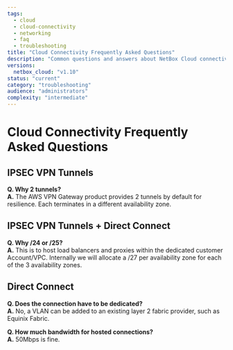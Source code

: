 ```yaml
---
tags:
  - cloud
  - cloud-connectivity
  - networking
  - faq
  - troubleshooting
title: "Cloud Connectivity Frequently Asked Questions"
description: "Common questions and answers about NetBox Cloud connectivity options, setup, and troubleshooting."
versions:
  netbox_cloud: "v1.10"
status: "current"
category: "troubleshooting"
audience: "administrators"
complexity: "intermediate"
---
```


# Cloud Connectivity Frequently Asked Questions

## IPSEC VPN Tunnels

**Q. Why 2 tunnels?** </br>
**A.** The AWS VPN Gateway product provides 2 tunnels by default for resilience. Each terminates in a different availability zone.

## IPSEC VPN Tunnels + Direct Connect
**Q. Why /24 or /25?** </br>
**A.**  This is to host load balancers and proxies within the dedicated customer Account/VPC. Internally we will allocate a /27 per availability zone for each of the 3 availability zones.

## Direct Connect
**Q. Does the connection have to be dedicated?** </br>
**A.**  No, a VLAN can be added to an existing layer 2 fabric provider, such as Equinix Fabric.

**Q. How much bandwidth for hosted connections?** </br>
**A.**  50Mbps is fine.
